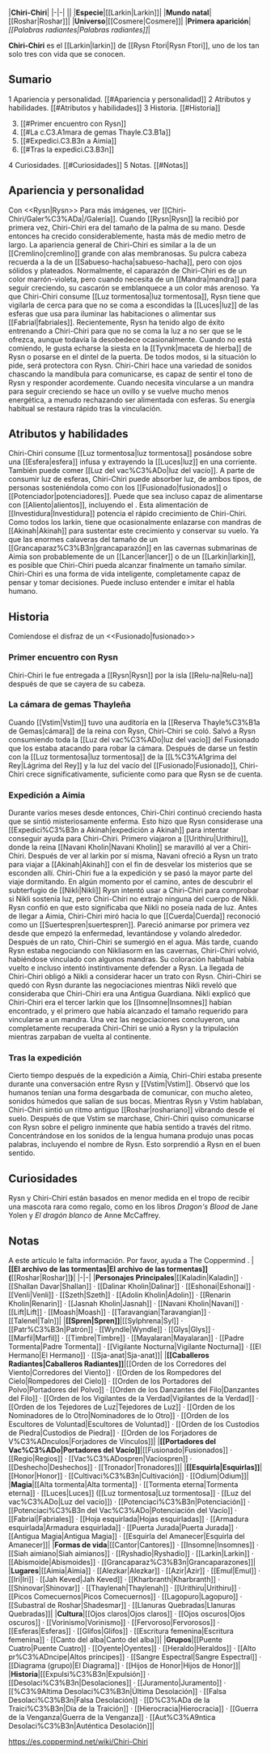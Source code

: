 

|**Chiri-Chiri**|
|-|-|
||
|**Especie**|[[Larkin\|Larkin]]|
|**Mundo natal**|[[Roshar\|Roshar]]|
|**Universo**|[[Cosmere\|Cosmere]]|
|**Primera aparición**|*[[Palabras radiantes\|Palabras radiantes]]*|

**Chiri-Chiri** es el [[Larkin\|larkin]] de [[Rysn Ftori\|Rysn Ftori]], uno de los tan solo tres con vida que se conocen.

## Sumario

1 Apariencia y personalidad. [[#Apariencia y personalidad]] 
2 Atributos y habilidades. [[#Atributos y habilidades]] 
3 Historia. [[#Historia]] 

3. [[#Primer encuentro con Rysn]] 
3. [[#La c.C3.A1mara de gemas Thayle.C3.B1a]] 
3. [[#Expedici.C3.B3n a Aimia]] 
3. [[#Tras la expedici.C3.B3n]] 


4 Curiosidades. [[#Curiosidades]] 
5 Notas. [[#Notas]] 


## Apariencia y personalidad
  Con <<Rysn\|Rysn>>
Para más imágenes, ver [[Chiri-Chiri/Galer%C3%ADa\|/Galería]].
Cuando [[Rysn\|Rysn]] la recibió por primera vez, Chiri-Chiri era del tamaño de la palma de su mano. Desde entonces ha crecido considerablemente, hasta más de medio metro de largo. La apariencia general de Chiri-Chiri es similar a la de un [[Cremlino\|cremlino]] grande con alas membranosas. Su pulcra cabeza recuerda a la de un [[Sabueso-hacha\|sabueso-hacha]], pero con ojos sólidos y plateados. Normalmente, el caparazón de Chiri-Chiri es de un color marrón-violeta, pero cuando necesita de un [[Mandra\|mandra]] para seguir creciendo, su cascarón se emblanquece a un color más arenoso.
Ya que Chiri-Chiri consume [[Luz tormentosa\|luz tormentosa]], Rysn tiene que vigilarla de cerca para que no se coma a escondidas la [[Luces\|luz]] de las esferas que usa para iluminar las habitaciones o alimentar sus [[Fabrial\|fabriales]]. Recientemente, Rysn ha tenido algo de éxito entrenando a Chiri-Chiri para que no se coma la luz a no ser que se le ofrezca, aunque todavía la desobedece ocasionalmente. Cuando no está comiendo, le gusta echarse la siesta en la [[Tyvnk\|maceta de hierba]] de Rysn o posarse en el dintel de la puerta. De todos modos, si la situación lo pide, será protectora con Rysn. Chiri-Chiri hace una variedad de sonidos chascando la mandíbula para comunicarse, es capaz de sentir el tono de Rysn y responder acordemente. Cuando necesita vincularse a un mandra para seguir creciendo se hace un ovillo y se vuelve mucho menos energética, a menudo rechazando ser alimentada con esferas. Su energía habitual se restaura rápido tras la vinculación.

## Atributos y habilidades
Chiri-Chiri consume [[Luz tormentosa\|luz tormentosa]] posándose sobre una [[Esfera\|esfera]] infusa y extrayendo la [[Luces\|luz]] en una corriente. También puede comer [[Luz del vac%C3%ADo\|luz del vacío]]. A parte de consumir luz de esferas, Chiri-Chiri puede absorber luz, de ambos tipos, de personas sosteniéndola como con los [[Fusionado\|fusionados]] o [[Potenciador\|potenciadores]]. Puede que sea incluso capaz de alimentarse con [[Aliento\|alientos]], incluyendo el .
Esta alimentación de [[Investidura\|Investidura]] potencia el rápido crecimiento de Chiri-Chiri. Como todos los larkin, tiene que ocasionalmente enlazarse con mandras de [[Akinah\|Akinah]] para sustentar este crecimiento y conservar su vuelo. Ya que las enormes calaveras del tamaño de un [[Grancaparaz%C3%B3n\|grancaparazón]] en las cavernas submarinas de Aimia son probablemente de un [[Lancer\|lancer]] o de un [[Larkin\|larkin]], es posible que Chiri-Chiri pueda alcanzar finalmente un tamaño similar.
Chiri-Chiri es una forma de vida inteligente, completamente capaz de pensar y tomar decisiones. Puede incluso entender e imitar el habla humano.

## Historia
  Comiendose el disfraz de un <<Fusionado\|fusionado>>
### Primer encuentro con Rysn
Chiri-Chiri le fue entregada a [[Rysn\|Rysn]] por la isla [[Relu-na\|Relu-na]] después de que se cayera de su cabeza.

### La cámara de gemas Thayleña
Cuando [[Vstim\|Vstim]] tuvo una auditoría en la [[Reserva Thayle%C3%B1a de Gemas\|cámara]] de la reina con Rysn, Chiri-Chiri se coló. Salvó a Rysn consumiendo toda la [[Luz del vac%C3%ADo\|luz del vacío]] del Fusionado que los estaba atacando para robar la cámara. Después de darse un festín con la [[Luz tormentosa\|luz tormentosa]] de la [[L%C3%A1grima del Rey\|Lágrima del Rey]] y la luz del vacío del [[Fusionado\|Fusionado]], Chiri-Chiri crece significativamente, suficiente como para que Rysn se de cuenta.

### Expedición a Aimia
 
Durante varios meses desde entonces, Chiri-Chiri continuó creciendo hasta que se sintió misteriosamente enferma. Esto hizo que Rysn considerase una [[Expedici%C3%B3n a Akinah\|expedición a Akinah]] para intentar conseguir ayuda para Chiri-Chiri. Primero viajaron a [[Urithiru\|Urithiru]], donde la reina [[Navani Kholin\|Navani Kholin]] se maravilló al ver a Chiri-Chiri. Después de ver al larkin por sí misma, Navani ofreció a Rysn un trato para viajar a [[Akinah\|Akinah]] con el fin de desvelar los misterios que se esconden allí. Chiri-Chiri fue a la expedición y se pasó la mayor parte del viaje dormitando. En algún momento por el camino, antes de descubrir el subterfugio de [[Nikli\|Nikli]] Rysn intentó usar a Chiri-Chiri para comprobar si Nikli sostenía luz, pero Chiri-Chiri no extrajo ninguna del cuerpo de Nikli. Rysn confió en que esto significaba que Nikli no poseía nada de luz. Antes de llegar a Aimia, Chiri-Chiri miró hacia lo que [[Cuerda\|Cuerda]] reconoció como un [[Suertespren\|suertespren]]. Pareció animarse por primera vez desde que empezó la enfermedad, levantándose y volando alrededor. Después de un rato, Chiri-Chiri se sumergió en el agua. Más tarde, cuando Rysn estaba negociando con Nikliasorm en las cavernas, Chiri-Chiri volvió, habiéndose vinculado con algunos mandras. Su coloración habitual había vuelto e incluso intentó instintivamente defender a Rysn. La llegada de Chiri-Chiri obligó a Nikli a considerar hacer un trato con Rysn. Chiri-Chiri se quedó con Rysn durante las negociaciones mientras Nikli reveló que consideraba que Chiri-Chiri era una Antigua Guardiana. Nikli explicó que Chiri-Chiri era el tercer larkin que los [[Insomne\|Insomnes]] habían encontrado, y el primero que había alcanzado el tamaño requerido para vincularse a un mandra. Una vez las negociaciones concluyeron, una completamente recuperada Chiri-Chiri se unió a Rysn y la tripulación mientras zarpaban de vuelta al continente.

### Tras la expedición
Cierto tiempo después de la expedición a Aimia, Chiri-Chiri estaba presente durante una conversación entre Rysn y [[Vstim\|Vstim]]. Observó que los humanos tenían una forma desgarbada de comunicar, con mucho aleteo, sonidos húmedos que salían de sus bocas. Mientras Rysn y Vstim hablaban, Chiri-Chiri sintió un ritmo antiguo [[Roshar\|roshariano]] vibrando desde el suelo. Después de que Vstim se marchase, Chiri-Chiri quiso comunicarse con Rysn sobre el peligro inminente que había sentido a través del ritmo. Concentrándose en los sonidos de la lengua humana produjo unas pocas palabras, incluyendo el nombre de Rysn. Esto sorprendió a Rysn en el buen sentido.

## Curiosidades
Rysn y Chiri-Chiri están basados en menor medida en el tropo de recibir una mascota rara como regalo, como en los libros *Dragon's Blood* de Jane Yolen y *El dragón blanco* de Anne McCaffrey.
## Notas

A este artículo le falta información. Por favor, ayuda a The Coppermind .
|**[[El archivo de las tormentas\|El archivo de las tormentas]] (**[[Roshar\|Roshar]]**)**|
|-|-|
|**Personajes Principales**|[[Kaladin\|Kaladin]] · [[Shallan Davar\|Shallan]] · [[Dalinar Kholin\|Dalinar]] · [[Eshonai\|Eshonai]] · [[Venli\|Venli]] · [[Szeth\|Szeth]] · [[Adolin Kholin\|Adolin]] · [[Renarin Kholin\|Renarin]] · [[Jasnah Kholin\|Jasnah]] · [[Navani Kholin\|Navani]] · [[Lift\|Lift]] · [[Moash\|Moash]] · [[Taravangian\|Taravangian]] · [[Talenel\|Taln]]|
|**[[Spren\|Spren]]**|[[Sylphrena\|Syl]] · [[Patr%C3%B3n\|Patrón]] · [[Wyndle\|Wyndle]] · [[Glys\|Glys]] · [[Marfil\|Marfil]] · [[Timbre\|Timbre]] · [[Mayalaran\|Mayalaran]] · [[Padre Tormenta\|Padre Tormenta]] · [[Vigilante Nocturna\|Vigilante Nocturna]] · [[El Hermano\|El Hermano]] · [[Sja-anat\|Sja-anat]]|
|**[[Caballeros Radiantes\|Caballeros Radiantes]]**|[[Orden de los Corredores del Viento\|Corredores del Viento]] · [[Orden de los Rompedores del Cielo\|Rompedores del Cielo]] · [[Orden de los Portadores del Polvo\|Portadores del Polvo]] · [[Orden de los Danzantes del Filo\|Danzantes del Filo]] · [[Orden de los Vigilantes de la Verdad\|Vigilantes de la Verdad]] · [[Orden de los Tejedores de Luz\|Tejedores de Luz]] · [[Orden de los Nominadores de lo Otro\|Nominadores de lo Otro]] · [[Orden de los Escultores de Voluntad\|Escultores de Voluntad]] · [[Orden de los Custodios de Piedra\|Custodios de Piedra]] · [[Orden de los Forjadores de V%C3%ADnculos\|Forjadores de Vínculos]]|
|**[[Portadores del Vac%C3%ADo\|Portadores del Vacío]]**|[[Fusionado\|Fusionados]] · [[Regio\|Regios]] · [[Vac%C3%ADospren\|Vacíospren]] · [[Deshecho\|Deshechos]] · [[Tronador\|Tronadores]]|
|**[[Esquirla\|Esquirlas]]**|[[Honor\|Honor]] · [[Cultivaci%C3%B3n\|Cultivación]] · [[Odium\|Odium]]|
|**Magia**|[[Alta tormenta\|Alta tormenta]] · [[Tormenta eterna\|Tormenta eterna]] · [[Luces\|Luces]] ([[Luz tormentosa\|Luz tormentosa]] · [[Luz del vac%C3%ADo\|Luz del vacío]]) · [[Potenciaci%C3%B3n\|Potenciación]] · [[Potenciaci%C3%B3n del Vac%C3%ADo\|Potenciación del Vacío]] · [[Fabrial\|Fabriales]] · [[Hoja esquirlada\|Hojas esquirladas]] · [[Armadura esquirlada\|Armadura esquirlada]] · [[Puerta Jurada\|Puerta Jurada]] · [[Antigua Magia\|Antigua Magia]] · [[Esquirla del Amanecer\|Esquirla del Amanecer]]|
|**Formas de vida**|[[Cantor\|Cantores]] · [[Insomne\|Insomnes]] · [[Siah aimiano\|Siah aimianos]] · [[Ryshadio\|Ryshadio]] · [[Larkin\|Larkin]] · [[Abismoide\|Abismoides]] · [[Grancaparaz%C3%B3n\|Grancaparazones]]|
|**Lugares**|[[Aimia\|Aimia]] · [[Alezkar\|Alezkar]] · [[Azir\|Azir]] · [[Emul\|Emul]] · [[Iri\|Iri]] · [[Jah Keved\|Jah Keved]] · [[Kharbranth\|Kharbranth]] · [[Shinovar\|Shinovar]] · [[Thaylenah\|Thaylenah]] · [[Urithiru\|Urithiru]] · [[Picos Comecuernos\|Picos Comecuernos]] · [[Lagopuro\|Lagopuro]] · [[Subastral de Roshar\|Shadesmar]] · [[Llanuras Quebradas\|Llanuras Quebradas]]|
|**Cultura**|[[Ojos claros\|Ojos claros]] · [[Ojos oscuros\|Ojos oscuros]] · [[Vorinismo\|Vorinismo]] · [[Fervoroso\|Fervorosos]] · [[Esferas\|Esferas]] · [[Glifos\|Glifos]] · [[Escritura femenina\|Escritura femenina]] · [[Canto del alba\|Canto del alba]]|
|**Grupos**|[[Puente Cuatro\|Puente Cuatro]] · [[Oyente\|Oyentes]] · [[Heraldo\|Heraldos]] · [[Alto pr%C3%ADncipe\|Altos príncipes]] · [[Sangre Espectral\|Sangre Espectral]] · [[Diagrama (grupo)\|El Diagrama]] · [[Hijos de Honor\|Hijos de Honor]]|
|**Historia**|[[Expulsi%C3%B3n\|Expulsión]] · [[Desolaci%C3%B3n\|Desolaciones]] · [[Juramento\|Juramento]] · [[%C3%9Altima Desolaci%C3%B3n\|Última Desolación]] · [[Falsa Desolaci%C3%B3n\|Falsa Desolación]] · [[D%C3%ADa de la Traici%C3%B3n\|Día de la Traición]] · [[Hierocracia\|Hierocracia]] · [[Guerra de la Venganza\|Guerra de la Venganza]] · [[Aut%C3%A9ntica Desolaci%C3%B3n\|Auténtica Desolación]]|



https://es.coppermind.net/wiki/Chiri-Chiri